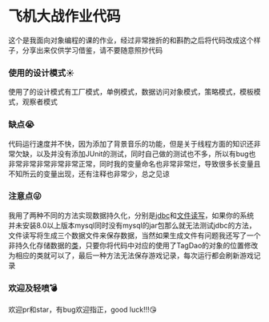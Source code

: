 # 飞机大战作业代码

这个是我面向对象编程的课的作业，经过非常挫折的和斟酌之后将代码改成这个样子，分享出来仅供学习借鉴，请不要随意照抄代码

### 使用的设计模式:sunny:
使用了的设计模式有工厂模式，单例模式，数据访问对象模式，策略模式，模板模式，观察者模式

### 缺点:sob:
代码运行速度并不快，因为添加了背景音乐的功能，但是关于线程方面的知识还非常欠缺，以及并没有添加JUnit的测试，同时自己做的测试也不多，所以有bug也非常非常非常非常非常正常，同时我的变量命名也非常非常烂，导致很多长变量且不知所云的变量出现，还有注释也非常少，总之见谅

### 注意点:stuck_out_tongue_winking_eye:
我用了两种不同的方法实现数据持久化，分别是[jdbc](https://github.com/rjc020201/aircraft_big_stand/blob/master/src/edu/hitsz/database/MySQLConect.java)和[文件读写](https://github.com/rjc020201/aircraft_big_stand/blob/master/src/edu/hitsz/database/TagDaoImplementByFile.java)，如果你的系统并未安装8.0以上版本mysql同时没有mysql的jar包那么就无法测试jdbc的方法，文件读写将生成三个数据文件来保存数据，当然如果生成文件有问题我还写了一个非持久化存储数据的[类](https://github.com/rjc020201/aircraft_big_stand/blob/master/src/edu/hitsz/database/TagDaoImplement1.java)，只要你将代码中对应的使用了TagDao的对象的位置修改为相应的类就可以了，最后一种方法无法保存游戏记录，每次运行都会刷新游戏记录

### 欢迎及轻喷:bomb:
欢迎pr和star，有bug欢迎指正，good luck!!!:kissing_heart: